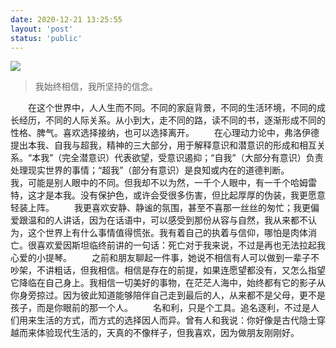 ```yaml
---
date: 2020-12-21 13:25:55
layout: 'post'
status: 'public'
---
```

![](https://cdn.pixabay.com/photo/2020/06/15/17/35/me-nots-5302712_1280.jpg)

> 我始终相信，我所坚持的信念。

&emsp;&emsp;在这个世界中，人人生而不同。不同的家庭背景，不同的生活环境，不同的成长经历，不同的人际关系。从小到大，走不同的路，读不同的书，逐渐形成不同的性格、脾气。喜欢选择接纳，也可以选择离开。
&emsp;&emsp;在心理动力论中，弗洛伊德提出本我、自我与超我，精神的三大部分，用于解释意识和潜意识的形成和相互关系。“本我”（完全潜意识）代表欲望，受意识遏抑；“自我”（大部分有意识）负责处理现实世界的事情；“超我”（部分有意识）是良知或内在的道德判断。
&emsp;&emsp;我，可能是别人眼中的不同。但我却不以为然，一千个人眼中，有一千个哈姆雷特，这才是本我。没有保护色，或许会受很多伤害，但比起厚厚的伪装，我更愿意轻装上阵。
&emsp;&emsp;我更喜欢安静、静谧的氛围，甚至不喜那一丝丝的匆忙；我更偏爱跟温和的人讲话，因为在话语中，可以感受到那份从容与自然，我从来都不认为，这个世界上有什么事情值得慌张。我有着自己的执着与信仰，哪怕是肉体消亡。很喜欢爱因斯坦临终前讲的一句话：死亡对于我来说，不过是再也无法拉起我心爱的小提琴。
&emsp;&emsp;之前和朋友聊起一件事，她说不相信有人可以做到一辈子不吵架，不讲粗话，但我相信。相信是存在的前提，如果连愿望都没有，又怎么指望它降临在自己身上。我相信一切美好的事物，在茫茫人海中，始终都有它的影子从你身旁掠过。因为彼此知道能够陪伴自己走到最后的人，从来都不是父母，更不是孩子，而是你眼前的那一个人。
&emsp;&emsp;名和利，只是个工具。追名逐利，不过是人们用来生活的方式，而方式的选择因人而异。曾有人和我说：你好像是古代隐士穿越而来体验现代生活的，天真的不像样子，但我喜欢，因为做朋友刚刚好。